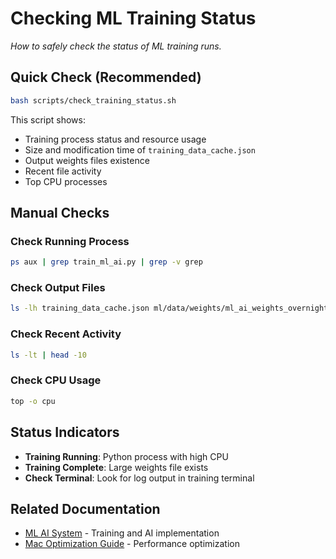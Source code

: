 # Checking ML Training Status

_How to safely check the status of ML training runs._

## Quick Check (Recommended)

```bash
bash scripts/check_training_status.sh
```

This script shows:

- Training process status and resource usage
- Size and modification time of `training_data_cache.json`
- Output weights files existence
- Recent file activity
- Top CPU processes

## Manual Checks

### Check Running Process

```bash
ps aux | grep train_ml_ai.py | grep -v grep
```

### Check Output Files

```bash
ls -lh training_data_cache.json ml/data/weights/ml_ai_weights_overnight.json*
```

### Check Recent Activity

```bash
ls -lt | head -10
```

### Check CPU Usage

```bash
top -o cpu
```

## Status Indicators

- **Training Running**: Python process with high CPU
- **Training Complete**: Large weights file exists
- **Check Terminal**: Look for log output in training terminal

## Related Documentation

- [ML AI System](./ml-ai-system.md) - Training and AI implementation
- [Mac Optimization Guide](./mac-optimization-guide.md) - Performance optimization
